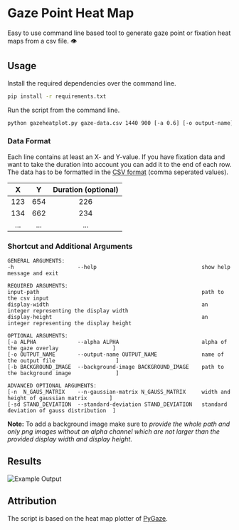 # Gaze Point Heat Map
Easy to use command line based tool to generate gaze point or fixation heat maps from a csv file. 👁️

## Usage
Install the required dependencies over the command line.
```bash
pip install -r requirements.txt
```

Run the script from the command line.
```bash  
python gazeheatplot.py gaze-data.csv 1440 900 [-a 0.6] [-o output-name] [-b /Me/bg-image.png] [-n 200] [-sd 33]
``` 

### Data Format
Each line contains at least an X- and Y-value. If you have fixation data and want to take the duration into account you can add it to the end of each row. The data has to be formatted in the [CSV format](https://en.wikipedia.org/wiki/Comma-separated_values) (comma seperated values).

| X | Y | Duration (optional) |
|:-:|:-:|:-------------------:|
|123|654|         226         |
|134|662|         234         |
|...|...|         ...         |

### Shortcut and Additional Arguments

```
GENERAL ARGUMENTS:
-h                    --help                                 show help message and exit

REQUIRED ARGUMENTS:
input-path                                                   path to the csv input
display-width                                                an integer representing the display width
display-height                                               an integer representing the display height

OPTIONAL ARGUMENTS:
[-a ALPHA             --alpha ALPHA                          alpha of the gaze overlay                 ]
[-o OUTPUT_NAME       --output-name OUTPUT_NAME              name of the output file                   ]
[-b BACKGROUND_IMAGE  --background-image BACKGROUND_IMAGE    path to the background image              ]

ADVANCED OPTIONAL ARGUMENTS:
[-n  N_GAUS_MATRIX    --n-gaussian-matrix N_GAUSS_MATRIX     width and height of gaussian matrix       ]
[-sd STAND_DEVIATION  --standard-deviation STAND_DEVIATION   standard deviation of gauss distribution  ]
```
**Note:** To add a background image make sure to *provide the whole path and only png images without an alpha channel which are not larger than the provided display width and display height*.

## Results
![Example Output](https://github.com/r0ehre/GazeHeatPlot/blob/master/Example%20Output/output.png)

 ## Attribution
 The script is based on the heat map plotter of [PyGaze](http://www.pygaze.org).
